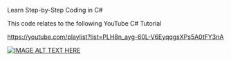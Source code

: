 Learn Step-by-Step Coding in C#

This code relates to the following YouTube C# Tutorial

https://youtube.com/playlist?list=PLH8n_ayg-60L-V6EyqqgsXPs5A0tFY3nA

[![IMAGE ALT TEXT HERE](https://img.youtube.com/vi/fwXqEIf7RQ4/0.jpg)](https://www.youtube.com/watch?v=fwXqEIf7RQ4)
